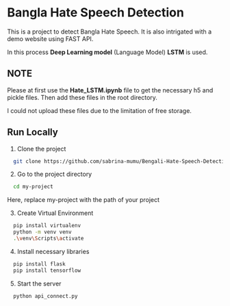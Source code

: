 
# Bangla Hate Speech Detection 

This is a project to detect Bangla Hate Speech. It is also intrigated with a demo website using FAST API.

In this process **Deep Learning model** (Language Model) **LSTM** is used.

## NOTE
Please at first use the **Hate_LSTM.ipynb** file to get the necessary h5 and pickle files. Then add these files in the root directory. 

I could not upload these files due to the limitation of free storage.

## Run Locally

1. Clone the project

```bash
  git clone https://github.com/sabrina-mumu/Bengali-Hate-Speech-Detection
```

2. Go to the project directory

```bash
  cd my-project
```
Here, replace my-project with the path of your project

3. Create Virtual Environment
```bash
  pip install virtualenv
  python -m venv venv
  .\venv\Scripts\activate
```

4. Install necessary libraries
```bash
  pip install flask
  pip install tensorflow
```

5. Start the server
```bash
  python api_connect.py
```
